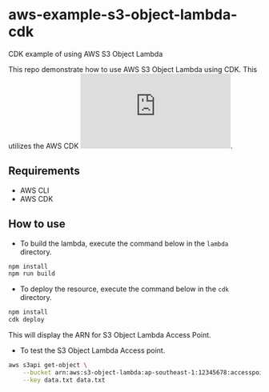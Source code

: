 # aws-example-s3-object-lambda-cdk
CDK example of using AWS S3 Object Lambda

This repo demonstrate how to use AWS S3 Object Lambda using CDK. 
This utilizes the AWS CDK ![S3 Object Lambda CfnAccessPoint construct](https://docs.aws.amazon.com/cdk/api/latest/docs/@aws-cdk_aws-s3objectlambda.CfnAccessPoint.html).

## Requirements

- AWS CLI
- AWS CDK

## How to use

- To build the lambda, execute the command below in the `lambda` directory.

```bash
npm install
npm run build
```

- To deploy the resource, execute the command below in the `cdk` directory.

```bash
npm install
cdk deploy
```

This will display the ARN for S3 Object Lambda Access Point.

- To test the S3 Object Lambda Access point.

```bash
aws s3api get-object \
    --bucket arn:aws:s3-object-lambda:ap-southeast-1:12345678:accesspoint/accesspointname \
    --key data.txt data.txt
```
